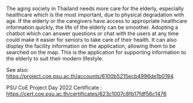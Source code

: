 The aging society in Thailand needs more care for the elderly, especially healthcare which is the most important, due to physical degradation with age. If the elderly or the caregivers have access to appropriate healthcare information quickly, the life of the elderly can be smoother. Adopting a chatbot which can answer questions or chat with the users at any time could make it easier for seniors to take care of their health. It can also display the facility information on the application, allowing them to be searched on the map. This is the application for supporting information to the elderly to suit their modern lifestyle.

See also: https://project.coe.psu.ac.th/accounts/6100b5215ecb4996de1b0194

PSU CoE Project Day 2022 Certificate : https://cert.coe.psu.ac.th/certificates/623c1007c8fb17fdf56c1476
